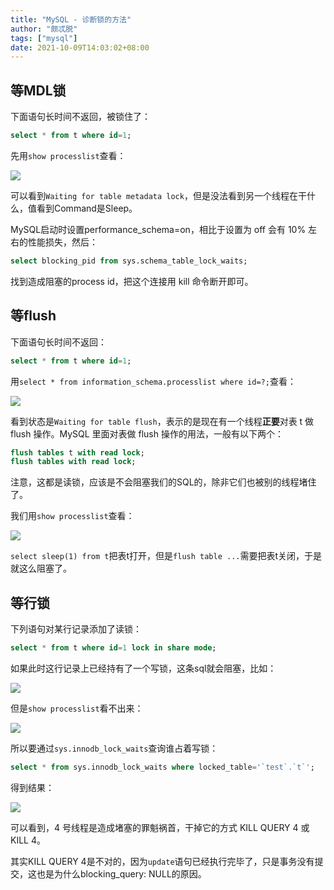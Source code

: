 ```yaml
---
title: "MySQL - 诊断锁的方法"
author: "颇忒脱"
tags: ["mysql"]
date: 2021-10-09T14:03:02+08:00
---
```


<!--more-->

## 等MDL锁

下面语句长时间不返回，被锁住了：

```sql
select * from t where id=1;
```

先用`show processlist`查看：

![](mdl-1.webp)

可以看到`Waiting for table metadata lock`，但是没法看到另一个线程在干什么，值看到Command是Sleep。

MySQL启动时设置performance_schema=on，相比于设置为 off 会有 10% 左右的性能损失，然后：

```sql
select blocking_pid from sys.schema_table_lock_waits;
```

找到造成阻塞的process id，把这个连接用 kill 命令断开即可。

## 等flush

下面语句长时间不返回：

```sql
select * from t where id=1;
```

用`select * from information_schema.processlist where id=?;`查看：

![](flush-wait.webp)

看到状态是`Waiting for table flush`，表示的是现在有一个线程**正要**对表 t 做 flush 操作。MySQL 里面对表做 flush 操作的用法，一般有以下两个：

```sql
flush tables t with read lock;
flush tables with read lock;
```

注意，这都是读锁，应该是不会阻塞我们的SQL的，除非它们也被别的线程堵住了。

我们用`show processlist`查看：

![](flush-wait-2.webp)

`select sleep(1) from t`把表t打开，但是`flush table ...`需要把表t关闭，于是就这么阻塞了。

## 等行锁

下列语句对某行记录添加了读锁：

```sql
select * from t where id=1 lock in share mode; 
```

如果此时这行记录上已经持有了一个写锁，这条sql就会阻塞，比如：

![](row-wait-1.webp)

但是`show processlist`看不出来：

![](row-wait-2.webp)

所以要通过`sys.innodb_lock_waits`查询谁占着写锁：

```sql
select * from sys.innodb_lock_waits where locked_table='`test`.`t`';
```

得到结果：

![](row-wait-3.webp)

可以看到，4 号线程是造成堵塞的罪魁祸首，干掉它的方式 KILL QUERY 4 或 KILL 4。

其实KILL QUERY 4是不对的，因为`update`语句已经执行完毕了，只是事务没有提交，这也是为什么blocking_query: NULL的原因。

